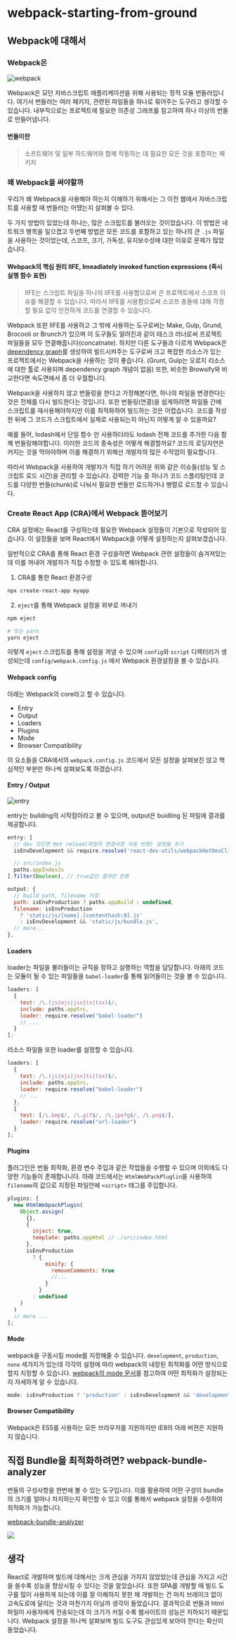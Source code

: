 # webpack-starting-from-ground

## Webpack에 대해서

### Webpack은

![webpack](https://user-images.githubusercontent.com/35218826/59730847-eb233b00-927e-11e9-9788-408e699c9e58.png)

Webpack은 모던 자바스크립트 애플리케이션을 위해 사용되는 정적 모듈 번들러입니다. 여기서 번들러는 여러 패키지, 관련된 파일들을 하나로 묶어주는 도구라고 생각할 수 있습니다. 내부적으로는 프로젝트에 필요한 의존성 그래프를 참고하여 하나 이상의 번들로 만들어냅니다.

#### 번들이란

> 소프트웨어 및 일부 하드웨어와 함께 작동하는 데 필요한 모든 것을 포함하는 패키지

### 왜 Webpack을 써야할까

우리가 왜 Webpack을 사용해야 하는지 이해하기 위해서는 그 이전 웹에서 자바스크립트를 사용할 때 번들러는 어땠는지 살펴볼 수 있다.

두 가지 방법이 있었는데 하나는, 많은 스크립트를 불러오는 것이었습니다. 이 방법은 네트워크 병목을 일으켰고 두번째 방법은 모든 코드를 포함하고 있는 하나의 큰 `.js` 파일을 사용하는 것이었는데, 스코프, 크기, 가독성, 유지보수성에 대한 이유로 문제가 많았습니다.

#### Webpack의 핵심 원리 IIFE, Imeadiately invoked function expressions (즉시 실행 함수 표현)

> IIFE는 스크립트 파일을 하나의 IIFE를 사용함으로써 큰 프로젝트에서 스코프 이슈를 해결할 수 있습니다. 따라서 IIFE를 사용함으로써 스코프 충돌에 대해 걱정할 필요 없이 안전하게 코드를 연결할 수 있습니다.

Webpack 또한 IIFE를 사용하고 그 밖에 사용하는 도구로써는 Make, Gulp, Grund, Brocooli or Brunch가 있으며 이 도구들도 알려진과 같이 테스크 러너로써 프로젝트 파일들을 모두 연결해줍니다(concatnate). 하지만 다른 도구들과 다르게 Webpack은 [dependency graph](https://Webpack.js.org/concepts/dependency-graph/)를 생성하여 빌드시켜주는 도구로써 크고 복잡한 리소스가 있는 프로젝트에서는 Webpack을 사용하는 것이 좋습니다. (Grunt, Gulp는 오로지 리소스에 대한 툴로 사용되며 dependency graph 개념이 없음) 또한, 비슷한 Browsify와 비교한다면 속도면에서 좀 더 우월합니다.

Webpack을 사용하지 않고 번들링을 한다고 가정해본다면, 하나의 파일을 변경한다는 것은 전체를 다시 빌드한다는 것입니다. 또한 번들링(연결)을 쉽게하려면 파일들 간에 스크립트를 재사용해야하지만 이를 최적화하여 빌드하는 것은 어렵습니다. 코드를 작성한 뒤에 그 코드가 스크립트에서 실제로 사용되는지 아닌지 어떻게 알 수 있을까요?

예를 들어, lodash에서 단일 함수 만 사용하더라도 lodash 전체 코드를 추가한 다음 함께 번들링해야합니다. 이러한 코드의 종속성은 어떻게 해결할까요? 코드의 로딩지연은 커지는 것을 막아야하며 이를 해결하기 위해선 개발자의 많은 수작업이 필요합니다.

따라서 Webpack을 사용하여 개발자가 직접 하기 어려운 위와 같은 이슈들(성능 및 스크립트 로드 시간)을 관리할 수 있습니다. 강력한 기능 중 하나가 코드 스플리팅인데 코드를 다양한 번들(chunk)로 나눠서 필요한 번들만 로드하거나 병렬로 로드할 수 있습니다.

### Create React App (CRA)에서 Webpack 뜯어보기

CRA 설정에는 React를 구성하는데 필요한 Webpack 설정들이 기본으로 작성되어 있습니다. 이 설정들을 보며 React에서 Webpack을 어떻게 설정하는지 살펴보겠습니다.

일반적으로 CRA를 통해 React 환경 구성을하면 Webpack 관련 설정들이 숨겨져있는데 이를 꺼내어 개발자가 직접 수정할 수 있도록 해야합니다.

1. CRA를 통한 React 환경구성

```sh
npx create-react-app myapp
```

2. `eject`를 통해 Webpack 설정을 외부로 꺼내기

```sh
npm eject

# 또는 yarn
yarn eject
```

이렇게 `eject` 스크립트를 통해 설정을 꺼낼 수 있으며 `config`와 `script` 디렉터리가 생성되는데 `config/webpack.config.js` 에서 Webpack 환경설정을 볼 수 있습니다.

#### Webpack config

아래는 Webpack의 core라고 할 수 있습니다.

- Entry
- Output
- Loaders
- Plugins
- Mode
- Browser Compatibility

이 요소들을 CRA에서의 `webpack.config.js` 코드에서 모든 설정을 살펴보진 않고 핵심적인 부분만 하나씩 살펴보도록 하겠습니다.

#### Entry / Output

![entry](https://getdrip.s3.amazonaws.com/uploads/image_upload/image/325131/embeddable_a721c3b5-1335-4b71-aeca-cd4d436f554b.png)

entry는 building의 시작점이라고 볼 수 있으며, output은 buidling 된 파일에 결과를 제공합니다.

```js
entry: [
  // dev 모드면 Hot reload(파일의 변경사항 자동 반영) 설정을 추가
  isEnvDevelopment && require.resolve('react-dev-utils/webpackHotDevClient'),

  // src/index.js
  paths.appIndexJs
].filter(Boolean), // true값인 결과만 반환
```

```js
output: {
  // build path, filename 지정
  path: isEnvProduction ? paths.appBuild : undefined,
  filename: isEnvProduction
    ? 'static/js/[name].[contenthash:8].js'
    : isEnvDevelopment && 'static/js/bundle.js',
  // more...
},
```

#### Loaders

loader는 파일을 불러들이는 규칙을 정하고 실행하는 역할을 담당합니다. 아래의 코드는 모듈이 될 수 있는 파일들을 `babel-loader`를 통해 읽어들이는 것을 볼 수 있습니다.

```js
loaders: [
  {
    test: /\.(js|mjs|jsx|ts|tsx)$/,
    include: paths.appSrc,
    loader: require.resolve("babel-loader")
    // ...
  }
];
```

리소스 파일들 또한 loader를 설정할 수 있습니다.

```js
loaders: [
  {
    test: /\.(js|mjs|jsx|ts|tsx)$/,
    include: paths.appSrc,
    loader: require.resolve("babel-loader")
    // ...
  },
  {
    test: [/\.bmp$/, /\.gif$/, /\.jpe?g$/, /\.png$/],
    loader: require.resolve("url-loader")
  }
];
```

#### Plugins

플러그인은 번들 최적화, 환경 변수 주입과 같은 작업들을 수행할 수 있으며 이외에도 다양한 기능들이 존재합니니다. 아래 코드에서는 `HtmlWebPackPluglin`을 사용하여 `filename`의 값으로 지정된 파일안에 `<script>` 태그를 주입합니다.

```js
plugins: [
  new HtmlWebpackPlugin(
    Object.assign(
      {},
      {
        inject: true,
        template: paths.appHtml // ./src/index.html
      },
      isEnvProduction
        ? {
            minify: {
              removeComments: true
              //...
            }
          }
        : undefined
    )
  )
  // more ...
];
```

#### Mode

webpack을 구동시킬 mode를 지정해줄 수 있습니다. `development`, `production`, `none` 세가지가 있는데 각각의 설정에 따라 webpack의 내장된 최적화를 어떤 방식으로 할지 지정할 수 있습니다. [webpack의 mode 문서](https://webpack.js.org/configuration/mode/)를 참고하여 어떤 최적화가 설정되는지 자세하게 알 수 있습니다.

```js
mode: isEnvProduction ? 'production' : isEnvDevelopment && 'development',
```

#### Browser Compatibility

Webpack은 ES5를 사용하는 모든 브라우저를 지원하지만 IE8의 아래 버젼은 지원하지 않습니다.

## 직접 Bundle을 최적화하려면? webpack-bundle-analyzer

번들의 구성사항을 한번에 볼 수 있는 도구입니다. 이를 활용하여 어떤 구성이 bundle의 크기를 얼마나 차지하는지 확인할 수 있고 이를 통해서 webpack 설정을 수정하여 최적화가 가능합니다.

[webpack-bundle-analyzer](https://github.com/webpack-contrib/webpack-bundle-analyzer)

![](https://cloud.githubusercontent.com/assets/302213/20628702/93f72404-b338-11e6-92d4-9a365550a701.gif)

## 생각

React로 개발하며 빌드에 대해서는 크게 관심을 가지지 않았었는데 관심을 가지고 시간을 쓸수록 성능을 향상시킬 수 있다는 것을 알았습니다. 또한 SPA를 개발할 때 빌드 도구를 많이 사용하게 되는데 이를 잘 이해하지 못한 채 개발하는 건 마치 브레이크 없이 고속도로에 달리는 것과 마찬가지 아닐까 생각이 들었습니다. 결과적으로 번들과 html 파일이 사용자에게 전송되는데 이 크기가 커질 수록 웹사이트의 성능은 저하되기 때문입니다. Webpack 설정을 하나씩 살펴보며 빌드 도구도 관심있게 보아야 한다는 확신이 들었습니다.
